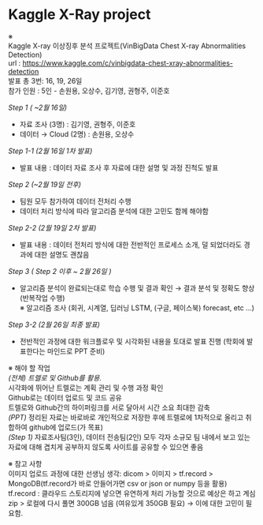 # Kaggle X-Ray project

※    
Kaggle X-ray 이상징후 분석 프로젝트(VinBigData Chest X-ray Abnormalities Detection)   
       url : https://www.kaggle.com/c/vinbigdata-chest-xray-abnormalities-detection   
       발표 총 3번: 16, 19, 26일   
       참가 인원 : 5인 - 손원용, 오상수, 김기영, 권형주, 이준호   
       
_Step 1 ( ~2월 16일)_      
- 자료 조사 (3명) : 김기영, 권형주, 이준호   
- 데이터 → Cloud (2명) : 손원용, 오상수   

_Step 1-1 (2월 16일 1차 발표)_   
- 발표 내용 : 데이터 자료 조사 후 자료에 대한 설명 및 과정 진척도 발표   

_Step 2 (~2월 19일 전후)_   
- 팀원 모두 참가하여 데이터 전처리 수행   
- 데이터 처리 방식에 따라 알고리즘 분석에 대한 고민도 함께 해야함   

_Step 2-2 (2월 19일 2차 발표)_   
- 발표 내용 : 데이터 전처리 방식에 대한 전반적인 프로세스 소개, 덜 되었더라도 경과에 대한 설명도 괜찮음   

_Step 3 ( Step 2 이후 ~ 2월 26일 )_   
- 알고리즘 분석이 완료되는대로 학습 수행 및 결과 확인 → 결과 분석 및 정확도 향상 (반복작업 수행)   
  ※ 알고리즘 조사 (회귀, 시계열, 딥러닝 LSTM, (구글, 페이스북) forecast, etc ...)   
  
_Step 3-2 (2월 26일 최종 발표)_   
- 전반적인 과정에 대한 워크플로우 및 시각화된 내용을 토대로 발표 진행 (학회에 발표한다는 마인드로 PPT 준비)   


※ 해야 할 작업   
_(전체) 트렐로 및 Github를 활용._   
   시각화에 뛰어난 트렐로는 계획 관리 및 수행 과정 확인   
   Github로는 데이터 업로드 및 코드 공유   
   트렐로와 Github간의 하이퍼링크를 서로 달아서 시간 소요 최대한 감축   
_(PPT)_ 정리된 자료는 바로바로 개인적으로 저장한 후에 트렐로에 1차적으로 올리고 취합하여 github에 업로드(가 목표)   
_(Step 1)_ 자료조사팀(3인), 데이터 전송팀(2인) 모두 각자 소규모 팀 내에서 보고 있는 자료에 대해 겹치게 공부하지 않도록 사이트를 공유할 수 있으면 좋음   

※ 참고 사항   
이미지 업로드 과정에 대한 선생님 생각: dicom > 이미지 > tf.record > MongoDB(tf.record가 바로 안들어가면 csv or json or numpy 등을 활용)   
tf.record : 클라우드 스토리지에 넣으면 유연하게 처리 가능할 것으로 예상은 하고 계심   
zip > 로컬에 다시 풀면 300GB 넘음 (여유있게 350GB 필요) → 이에 대한 고민이 필요함.   
